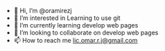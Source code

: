- 👋 Hi, I’m @oramirezj
- 👀 I’m interested in Learning to use git
- 🌱 I’m currently learning develop web pages
- 💞️ I’m looking to collaborate on develop web pages
- 📫 How to reach me lic.omar.r.j@gmail.com

<!---
oramirezj/oramirezj is a ✨ special ✨ repository because its `README.md` (this file) appears on your GitHub profile.
You can click the Preview link to take a look at your changes.
--->
